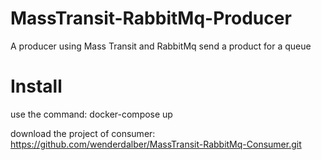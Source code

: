 # MassTransit-RabbitMq-Producer
A producer using Mass Transit and RabbitMq send a product for a queue

# Install
use the command: docker-compose up

download the project of consumer: https://github.com/wenderdalber/MassTransit-RabbitMq-Consumer.git
